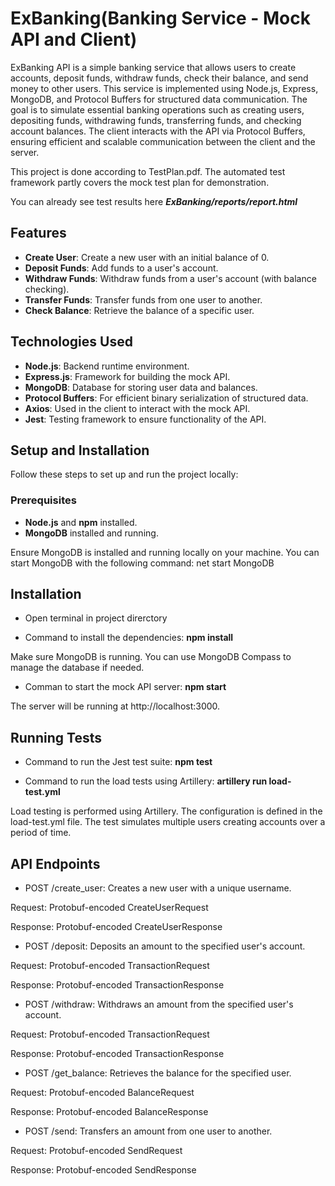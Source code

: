 # ExBanking(Banking Service - Mock API and Client)

ExBanking API is a simple banking service that allows users to create accounts, deposit funds, withdraw funds, check their balance, and send money to other users. This service is implemented using Node.js, Express, MongoDB, and Protocol Buffers for structured data communication. The goal is to simulate essential banking operations such as creating users, depositing funds, withdrawing funds, transferring funds, and checking account balances. The client interacts with the API via Protocol Buffers, ensuring efficient and scalable communication between the client and the server.

This project is done according to TestPlan.pdf. The automated test framework partly covers the mock test plan for demonstration.

You can already see test results here ***ExBanking/reports/report.html***

## Features

- **Create User**: Create a new user with an initial balance of 0.
- **Deposit Funds**: Add funds to a user's account.
- **Withdraw Funds**: Withdraw funds from a user's account (with balance checking).
- **Transfer Funds**: Transfer funds from one user to another.
- **Check Balance**: Retrieve the balance of a specific user.

## Technologies Used

- **Node.js**: Backend runtime environment.
- **Express.js**: Framework for building the mock API.
- **MongoDB**: Database for storing user data and balances.
- **Protocol Buffers**: For efficient binary serialization of structured data.
- **Axios**: Used in the client to interact with the mock API.
- **Jest**: Testing framework to ensure functionality of the API.

## Setup and Installation

Follow these steps to set up and run the project locally:

### Prerequisites

- **Node.js** and **npm** installed.
- **MongoDB** installed and running.

Ensure MongoDB is installed and running locally on your machine. You can start MongoDB with the following command:
net start MongoDB

## Installation
- Open terminal in project direrctory

- Command to install the dependencies:
**npm install**

Make sure MongoDB is running. You can use MongoDB Compass to manage the database if needed.

- Comman to start the mock API server:
**npm start**

The server will be running at http://localhost:3000.

## Running Tests
- Command to run the Jest test suite:
**npm test**

- Command to run the load tests using Artillery:
**artillery run load-test.yml**

Load testing is performed using Artillery. The configuration is defined in the load-test.yml file. The test simulates multiple users creating accounts over a period of time.

## API Endpoints
- POST /create_user: Creates a new user with a unique username.

Request: Protobuf-encoded CreateUserRequest

Response: Protobuf-encoded CreateUserResponse


- POST /deposit: Deposits an amount to the specified user's account.

Request: Protobuf-encoded TransactionRequest

Response: Protobuf-encoded TransactionResponse


- POST /withdraw: Withdraws an amount from the specified user's account.

Request: Protobuf-encoded TransactionRequest

Response: Protobuf-encoded TransactionResponse


- POST /get_balance: Retrieves the balance for the specified user.

Request: Protobuf-encoded BalanceRequest

Response: Protobuf-encoded BalanceResponse


- POST /send: Transfers an amount from one user to another.

Request: Protobuf-encoded SendRequest

Response: Protobuf-encoded SendResponse
